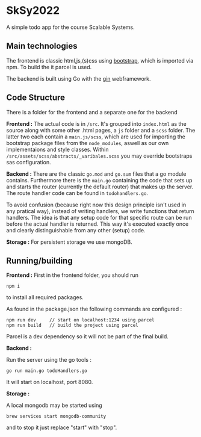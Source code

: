 # SkSy2022

A simple todo app for the course Scalable Systems.

## Main technologies


The frontend is classic html,js,(s)css using [bootstrap](https://getbootstrap.com/), which is imported via npm.
To build the it parcel is used.

The backend is built using Go with the [gin](https://github.com/gin-gonic/gin) webframework.


## Code Structure

There is a folder for the frontend and a separate one for the backend

**Frontend :**
The actual code is in `/src`.
It's grouped into `index.html` as the source along with some other .html pages, a `js` folder and a `scss` folder. 
The latter two each contain a `main.js/scss`, which are used for importing the bootstrap package files from the `node_modules`, aswell as our own implementaions and style classes.
Within `/src/assets/scss/abstracts/_varibales.scss` you may override bootstraps sas configuration.


**Backend :**
There are the classic `go.mod` and `go.sum` files that a go module contains. 
Furthermore there is the `main.go` containing the code that sets up and starts the router (currently the default router) that makes up the server.
The route handler code can be found in `todohandlers.go`.

To avoid confusion (because right now this design principle isn't used in any pratical way), instead of writing handlers, we write functions that return handlers.
The idea is that any setup code for that specific route can be run before the actual handler is returned. 
This way it's executed exactly once and clearly distinguishable from any other (setup) code.

**Storage :**
For persistent storage we use mongoDB.

## Running/building

**Frontend :**
First in the frontend folder, you should run 
```
npm i
```
to install all required packages.

As found in the package.json the following commands are configured :

```
npm run dev     // start on localhost:1234 using parcel
npm run build   // build the project using parcel
```

Parcel is a dev dependency so it will not be part of the final build.

**Backend :**

Run the server using the go tools :
```
go run main.go todoHandlers.go
```
It will start on localhost, port 8080.

**Storage :**

A local mongodb may be started using
```
brew services start mongodb-community
```
and to stop it just replace "start" with "stop".